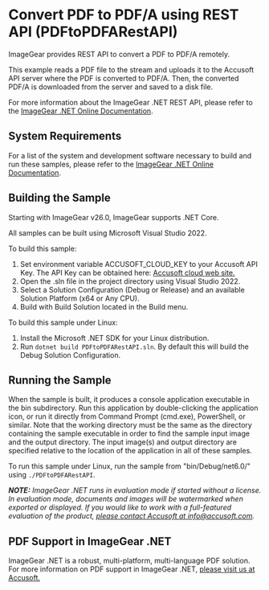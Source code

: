 # Convert PDF to PDF/A using REST API (PDFtoPDFARestAPI)

ImageGear provides REST API to convert a PDF to PDF/A remotely.

This example reads a PDF file to the stream and uploads it to the Accusoft API server where the PDF is converted to PDF/A. Then, the converted PDF/A is downloaded from the server and saved to a disk file.

For more information about the ImageGear .NET REST API, please refer to the [ImageGear .NET Online Documentation](https://help.accusoft.com/ImageGear/latest/webframe.html).

## System Requirements

For a list of the system and development software necessary to build and run these samples, please refer to the [ImageGear .NET Online Documentation](https://help.accusoft.com/ImageGear/latest/webframe.html#system-requirements.html).

## Building the Sample

Starting with ImageGear v26.0, ImageGear supports .NET Core.

All samples can be built using Microsoft Visual Studio 2022.

To build this sample:

1. Set environment variable ACCUSOFT_CLOUD_KEY to your Accusoft API Key. The API Key can be obtained here: [Accusoft cloud web site.](https://cloud.accusoft.com)
2. Open the .sln file in the project directory using Visual Studio 2022.
3. Select a Solution Configuration (Debug or Release) and an available Solution Platform (x64 or Any CPU).
4. Build with Build Solution located in the Build menu.

To build this sample under Linux:

1. Install the Microsoft .NET SDK for your Linux distribution.
2. Run `dotnet build PDFtoPDFARestAPI.sln`. By default this will build the Debug Solution Configuration.

## Running the Sample

When the sample is built, it produces a console application executable in the bin subdirectory. Run this application by double-clicking the application icon, or run it directly from Command Prompt (cmd.exe), PowerShell, or similar. Note that the working directory must be the same as the directory containing the sample executable in order to find the sample input image and the output directory. The input image(s) and output directory are specified relative to the location of the application in all of these samples.

To run this sample under Linux, run the sample from "bin/Debug/net6.0/" using `./PDFtoPDFARestAPI`.

_**NOTE:** ImageGear .NET runs in evaluation mode if started without a license. In evaluation mode, documents and images will be watermarked when exported or displayed. If you would like to work with a full-featured evaluation of the product, [please contact Accusoft at info@accusoft.com](mailto:info@accusoft.com)._

## PDF Support in ImageGear .NET

ImageGear .NET is a robust, multi-platform, multi-language PDF solution. For more information on PDF support in ImageGear .NET, [please visit us at Accusoft.](https://www.accusoft.com/products/imagegear-collection/imagegear-dot-net/)
